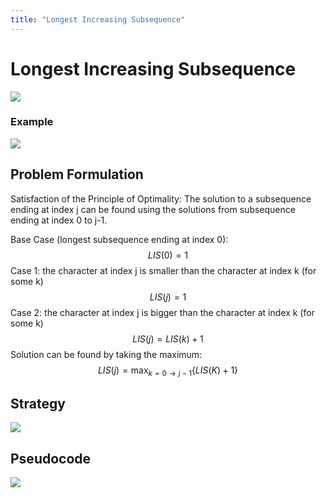 ```yaml
---
title: "Longest Increasing Subsequence"
---
```

# Longest Increasing Subsequence
![](https://i.imgur.com/ZQvHrc3.png)
### Example
![](https://i.imgur.com/POgmgUz.png)

## Problem Formulation
Satisfaction of the Principle of Optimality:
The solution to a subsequence ending at index j can be found using the solutions from subsequence ending at index 0 to j-1.

Base Case (longest subsequence ending at index 0):
$$LIS(0)=1$$
Case 1: the character at index j is smaller than the character at index k (for some k)
$$LIS(j)=1$$
Case 2: the character at index j is bigger than the character at index k (for some k)
$$LIS(j)=LIS(k)+1 $$
Solution can be found by taking the maximum:
$$LIS(j)=\max_{k=0\to j-1} \{LIS(K)+1\}$$
## Strategy
![](https://i.imgur.com/pbLc1Jj.png)

## Pseudocode
![](https://i.imgur.com/KrqNqt1.png)
